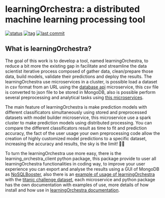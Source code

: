 # learningOrchestra: a distributed machine learning processing tool 

[![status](https://img.shields.io/badge/status-building-yellow.svg)](https://shields.io/)
[![tag](https://img.shields.io/github/v/tag/riibeirogabriel/learningOrchestra)](https://github.com/riibeirogabriel/learningOrchestra/tags)
[![last commit](https://img.shields.io/github/last-commit/riibeirogabriel/learningOrchestra)](https://github.com/riibeirogabriel/learningOrchestra/tags)

## What is learningOrchestra?

The goal of this work is to develop a tool, named learningOrchestra, to reduce
a bit more the existing gap in facilitate and streamline the data scientist 
iterative process composed of gather data, clean/prepare those data, 
build models, validate their predictions and deploy the results.
The learningOrchestra use microservices in a cluster, is possible load a 
dataset in csv format from an URL using the 
[database api](https://riibeirogabriel.github.io/learningOrchestra/database_api) 
microservice, this csv file is converted to json file to be stored in MongoDB, 
also is possible perform several preprocessing and analytical tasks using 
[this microservices](https://riibeirogabriel.github.io/learningOrchestra/usage).

The main feature of learningOrchestra is make prediction models with different 
classificators simultaneously using stored and preprocessed datasets with 
model builder microservice, this microservice use a spark cluster to make 
prediction models using distributed processing. You can compare the different 
classificators result as time to fit and prediction accuracy, the fact of the 
user usage your own preprocessing code allow the creation of highly customized 
model predictions to a specific dataset, increasing the accuracy and results, 
the sky is the limit! 🚀🚀

To turn the learningOrchestra use more easy, there is the 
learning_orchestra_client python package, this package provide to user all 
learningOrchestra functionalities in coding way, to improve your user 
experience you can export and analyse the results using a GUI of MongoDB as 
[NoSQLBooster](https://nosqlbooster.com), also there is an 
[example of usage of learningOrchestra](https://riibeirogabriel.github.io/learningOrchestra/learning_orchestra_client_package/#learning_orchestra_client-usage-example) 
with the [titanic challenge dataset](https://www.kaggle.com/c/titanic), each 
microservice and python package has the own documentation with examples of 
use, more details of how install and how use in 
[learningOrchestra documentation](https://riibeirogabriel.github.io/learningOrchestra).

